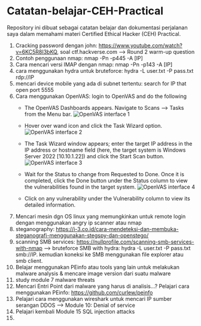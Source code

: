 # Catatan-belajar-CEH-Practical
Repository ini dibuat sebagai catatan belajar dan dokumentasi perjalanan saya dalam memahami materi Certified Ethical Hacker (CEH) Practical.

1. Cracking password dengan john: https://www.youtube.com/watch?v=6KC5R8I3bKQ, soal ctf.hackverse.com --> Round 2 warm-up question
2. Contoh penggunaan nmap: nmap -Pn -p445 -A [IP]
3. Cara mencari versi IMAP dengan nmap: nmap -Pn -p143 -A [IP]
4. cara menggunakan hydra untuk bruteforce: hydra -L user.txt -P pass.txt rdp://IP
5. mencari device mobile yang ada di subnet tertentu: search for IP that open port 5555
6. Cara menggunakan OpenVAS: login to OpenVAS and do the following
   -  The OpenVAS Dashboards appears. Navigate to Scans --> Tasks from the Menu bar.
      ![OpenVAS interface 1](https://github.com/user-attachments/assets/20a88f49-9d00-48e9-b0f1-0d7d6140bd19)

   -  Hover over wand icon and click the Task Wizard option.
      ![OpenVAS interface 2](https://github.com/user-attachments/assets/d88d8fbd-1a86-45cd-88c2-8ef5c7949be1)

   -  The Task Wizard window appears; enter the target IP address in the IP address or hostname field (here, the target system is Windows Server 2022 [10.10.1.22]) and click the Start Scan button.
      ![OpenVAS interface 3](https://github.com/user-attachments/assets/52060a7a-2a4f-400c-a9ac-5bfba4d78efc)

   - Wait for the Status to change from Requested to Done. Once it is completed, click the Done button under the Status column to view the vulnerabilities found in the target system.
     ![OpenVAS interface 4](https://github.com/user-attachments/assets/28cbf9e0-f4c1-4cf1-ae97-4eb3d4ec0f6c)

   - Click on any vulnerability under the Vulnerability column to view its detailed information.
 7. Mencari mesin dgn OS linux yang memungkinkan untuk remote login dengan menggunakan angry ip scanner atau nmap
 8. steganography: https://i-3.co.id/cara-mendeteksi-dan-membuka-steganografi-menggunakan-stegspy-dan-openstego/
 9. scanning SMB services: https://nullprofile.com/scanning-smb-services-with-nmap --> bruteforce SMB with hydra: hydra -L user.txt -P pass.txt smb://IP. kemudian koneksi ke SMB menggunakan file explorer atau smb client.
 10. Belajar menggunakan PEinfo atau tools yang lain untuk melakukan malware analysis & mencare image version dari suatu malware
 11. study module 7 malware threats
 12. Mencari Entri Point dari malware yang harus di analisis...? Pelajari cara menggunakan PEinfo: https://github.com/curlew/peinfo
 13. Pelajari cara menggunakan wireshark untuk mencari IP sumber serangan DDOS --> Module 10: Denial of service
 14. Pelajari kembali Module 15 SQL injection attacks
 15. 
